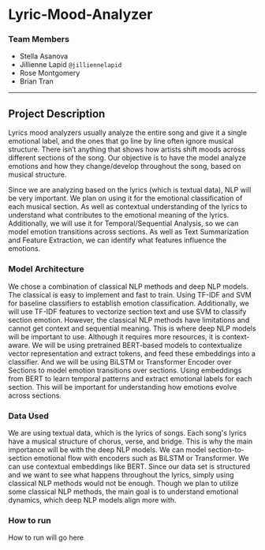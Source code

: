 # Lyric-Mood-Analyzer

### Team Members
* Stella Asanova 
* Jillienne Lapid `@jilliennelapid`
* Rose Montgomery
* Brian Tran
___

## Project Description
Lyrics mood analyzers usually analyze the entire song and give it a single emotional label, and the ones that go line by line often ignore musical structure. There isn’t anything that shows how artists shift moods across different sections of the song. Our objective is to have the model analyze emotions and how they change/develop throughout the song, based on musical structure. 

Since we are analyzing based on the lyrics (which is textual data), NLP will be very important. We plan on using it for the emotional classification of each musical section. As well as contextual understanding of the lyrics to understand what contributes to the emotional meaning of the lyrics. Additionally, we will use it for Temporal/Sequential Analysis, so we can model emotion transitions across sections. As well as Text Summarization and Feature Extraction, we can identify what features influence the emotions. 

### Model Architecture
We chose a combination of classical NLP methods and deep NLP models. The classical is easy to implement and fast to train. Using TF-IDF and SVM for baseline classifiers to establish emotion classification. Additionally, we will use TF-IDF features to vectorize section text and use SVM to classify section emotion. However, the classical NLP methods have limitations and cannot get context and sequential meaning. This is where deep NLP models will be important to use. Although it requires more resources, it is context-aware. We will be using pretrained BERT-based models to contextualize vector representation and extract tokens, and feed these embeddings into a classifier. And we will be using BiLSTM or Transformer Encoder over Sections to model emotion transitions over sections. Using embeddings from BERT to learn temporal patterns and extract emotional labels for each section. This will be important for understanding how emotions evolve across sections. 

### Data Used
We are using textual data, which is the lyrics of songs. Each song's lyrics have a musical structure of chorus, verse, and bridge. This is why the main importance will be with the deep NLP models. We can model section-to-section emotional flow with encoders such as BiLSTM or Transformer. We can use contextual embeddings like BERT. Since our data set is structured and we want to see what happens throughout the lyrics, simply using classical NLP methods would not be enough. Though we plan to utilize some classical NLP methods, the main goal is to understand emotional dynamics, which deep NLP models align more with. 

### How to run
How to run will go here
